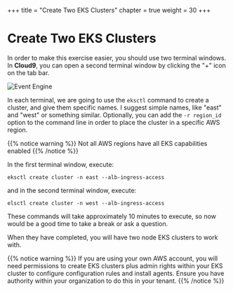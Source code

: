 +++
title = "Create Two EKS Clusters"
chapter = true
weight = 30
+++

# Create Two EKS Clusters

In order to make this exercise easier, you should use two terminal windows. In **Cloud9**, you can open a second terminal window by clicking the "+" icon on the tab bar.

![Event Engine](/images/cloud9_new_terminal.png)

In each terminal, we are going to use the `eksctl` command to create a cluster, and give them specific names. I suggest simple names, like "east" and "west" or something similar. Optionally, you can add the `-r region_id` option to the command line in order to place the cluster in a specific AWS region.

{{% notice warning %}}
Not all AWS regions have all EKS capabilities enabled
{{% /notice %}}

In the first terminal window, execute:
```
eksctl create cluster -n east --alb-ingress-access
```
and in the second terminal window, execute:
```
elsctl create cluster -n west --alb-ingress-access
```
These commands will take approximately 10 minutes to execute, so now would be a good time to take a break or ask a question.

When they have completed, you will have two node EKS clusters to work with.

{{% notice warning %}}
If you are using your own AWS account, you will need permissions to create EKS clusters plus admin rights within your EKS cluster to configure configuration rules and install agents. Ensure you have authority within your organization to do this in your tenant. 
{{% /notice %}}


